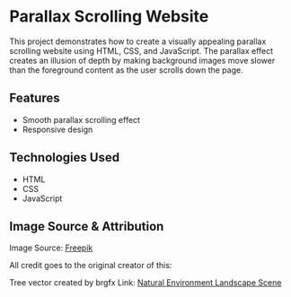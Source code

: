 # Parallax Scrolling Website

This project demonstrates how to create a visually appealing parallax scrolling website using HTML, CSS, and JavaScript. The parallax effect creates an illusion of depth by making background images move slower than the foreground content as the user scrolls down the page.

## Features

- Smooth parallax scrolling effect
- Responsive design

## Technologies Used

- HTML
- CSS
- JavaScript

## Image Source & Attribution

Image Source: [Freepik](https://www.freepik.com)

All credit goes to the original creator of this:

Tree vector created by brgfx
Link: [Natural Environment Landscape Scene](https://www.freepik.com/free-vector/natural-environment-lanscape-scene_5837826.htm)
